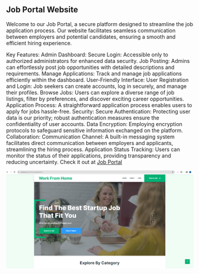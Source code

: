 ## Job Portal Website

Welcome to our Job Portal, a secure platform designed to streamline the job application process. Our website facilitates seamless communication between employers and potential candidates, ensuring a smooth and efficient hiring experience.

Key Features:
Admin Dashboard:
Secure Login: Accessible only to authorized administrators for enhanced data security.
Job Posting: Admins can effortlessly post job opportunities with detailed descriptions and requirements.
Manage Applications: Track and manage job applications efficiently within the dashboard.
User-Friendly Interface:
User Registration and Login: Job seekers can create accounts, log in securely, and manage their profiles.
Browse Jobs: Users can explore a diverse range of job listings, filter by preferences, and discover exciting career opportunities.
Application Process: A straightforward application process enables users to apply for jobs hassle-free.
Security:
Secure Authentication: Protecting user data is our priority; robust authentication measures ensure the confidentiality of user accounts.
Data Encryption: Employing encryption protocols to safeguard sensitive information exchanged on the platform.
Collaboration:
Communication Channel: A built-in messaging system facilitates direct communication between employers and applicants, streamlining the hiring process.
Application Status Tracking: Users can monitor the status of their applications, providing transparency and reducing uncertainty. Check it out at [Job Portal](http://www.work-from-home.free.nf)

![Screenshot](public/img/fish.png)

